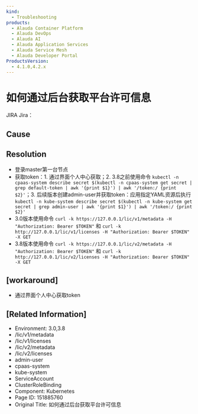 ```yaml
---
kind:
  - Troubleshooting
products:
  - Alauda Container Platform
  - Alauda DevOps
  - Alauda AI
  - Alauda Application Services
  - Alauda Service Mesh
  - Alauda Developer Portal
ProductsVersion:
  - 4.1.0,4.2.x
---
```

<!-- A type of document that involves encountering a fault, diagnosing it, performing root cause analysis, and providing solutions. -->

# 如何通过后台获取平台许可信息

JIRA Jira：

## Cause

## Resolution
- 登录master第一台节点
- 获取token：1. 通过界面个人中心获取；2. 3.8之前使用命令 `kubectl -n cpaas-system describe secret $(kubectl -n cpaas-system get secret | grep default-token | awk '{print $1}') | awk '/token:/ {print $2}'`；3. 后续版本创建admin-user并获取token：应用指定YAML资源后执行 `kubectl -n kube-system describe secret $(kubectl -n kube-system get secret | grep admin-user | awk '{print $1}') | awk '/token:/ {print $2}'`
- 3.0版本使用命令 `curl -k https://127.0.0.1/lic/v1/metadata -H "Authorization: Bearer $TOKEN"` 和 `curl -k http://127.0.0.1/lic/v1/licenses -H "Authorization: Bearer $TOKEN" -X GET`
- 3.8版本使用命令 `curl -k https://127.0.0.1/lic/v2/metadata -H "Authorization: Bearer $TOKEN"` 和 `curl -k http://127.0.0.1/lic/v2/licenses -H "Authorization: Bearer $TOKEN" -X GET`

## [workaround]
- 通过界面个人中心获取token

## [Related Information]
- Environment: 3.0,3.8
- /lic/v1/metadata
- /lic/v1/licenses
- /lic/v2/metadata
- /lic/v2/licenses
- admin-user
- cpaas-system
- kube-system
- ServiceAccount
- ClusterRoleBinding
- Component: Kubernetes
- Page ID: 151885760
- Original Title: 如何通过后台获取平台许可信息
